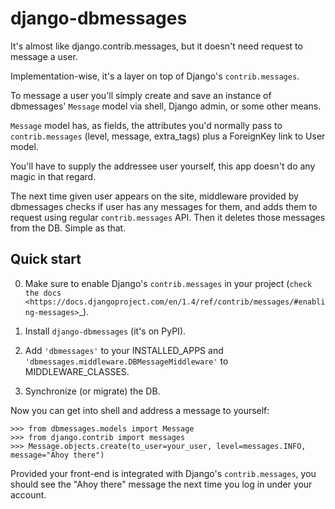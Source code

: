 django-dbmessages
=================

It's almost like django.contrib.messages, but it doesn't need request to message a user.

Implementation-wise, it's a layer on top of Django's ``contrib.messages``.

To message a user you'll simply create and save an instance
of dbmessages' ``Message`` model via shell, Django admin, or some other means.

``Message`` model has, as fields, the attributes you'd normally pass
to ``contrib.messages`` (level, message, extra_tags) plus a ForeignKey link to User model.

You'll have to supply the addressee user yourself, this app doesn't do any magic
in that regard.

The next time given user appears on the site, middleware provided by dbmessages
checks if user has any messages for them, and adds them to request using regular
``contrib.messages`` API. Then it deletes those messages from the DB.
Simple as that.


Quick start
-----------

0. Make sure to enable Django's ``contrib.messages`` in your project
   (`check the docs <https://docs.djangoproject.com/en/1.4/ref/contrib/messages/#enabling-messages>`_).

1. Install ``django-dbmessages`` (it's on PyPI).

2. Add ``'dbmessages'`` to your INSTALLED_APPS
   and ``'dbmessages.middleware.DBMessageMiddleware'`` to MIDDLEWARE_CLASSES.

3. Synchronize (or migrate) the DB.

Now you can get into shell and address a message to yourself:

    >>> from dbmessages.models import Message
    >>> from django.contrib import messages
    >>> Message.objects.create(to_user=your_user, level=messages.INFO, message="Ahoy there")

Provided your front-end is integrated with Django's ``contrib.messages``,
you should see the "Ahoy there" message the next time you log in
under your account.
